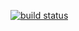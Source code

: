 [![build status](https://secure.travis-ci.org/dennisg/node-cradle-url.png)](http://travis-ci.org/dennisg/node-cradle-url)
